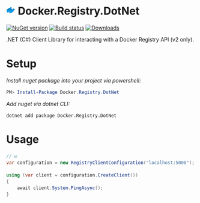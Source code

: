 # <img src="https://github.com/ChangemakerStudios/Docker.Registry.DotNet/raw/master/assets/docker_registry_dotnet.png" width="24" height="24" /> Docker.Registry.DotNet

[![NuGet version](https://badge.fury.io/nu/Docker.Registry.DotNet.svg)](https://badge.fury.io/nu/Docker.Registry.DotNet) [![Build status](https://ci.appveyor.com/api/projects/status/n8pemuwbqkr3vipu?svg=true)](https://ci.appveyor.com/project/Jaben/docker-registry-dotnet) [![Downloads](https://img.shields.io/nuget/dt/Docker.Registry.DotNet.svg?logo=nuget&color=purple)](https://www.nuget.org/packages/Docker.Registry.DotNet)

.NET (C#) Client Library for interacting with a Docker Registry API (v2 only).

# Setup
*Install nuget package into your project via powershell:*
```powershell
PM> Install-Package Docker.Registry.DotNet
```

*Add nuget via dotnet CLI:*
```
dotnet add package Docker.Registry.DotNet
```

# Usage
```csharp
// w
var configuration = new RegistryClientConfiguration("localhost:5000");

using (var client = configuration.CreateClient())
{
    await client.System.PingAsync();
}
```
